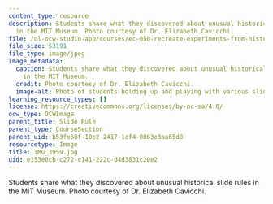 ```yaml
---
content_type: resource
description: Students share what they discovered about unusual historical slide rules
  in the MIT Museum. Photo courtesy of Dr. Elizabeth Cavicchi.
file: /ol-ocw-studio-app/courses/ec-050-recreate-experiments-from-history-inform-the-future-from-the-past-galileo-january-iap-2010/e153e0cbc272c141222cd4d3831c20e2_IMG_3959.jpg
file_size: 53191
file_type: image/jpeg
image_metadata:
  caption: Students share what they discovered about unusual historical slide rules
    in the MIT Museum.
  credit: Photo courtesy of Dr. Elizabeth Cavicchi.
  image-alt: Photo of students holding up and playing with various slide rules.
learning_resource_types: []
license: https://creativecommons.org/licenses/by-nc-sa/4.0/
ocw_type: OCWImage
parent_title: Slide Rule
parent_type: CourseSection
parent_uid: b53fe68f-10e2-2417-1cf4-0063e3aa65d8
resourcetype: Image
title: IMG_3959.jpg
uid: e153e0cb-c272-c141-222c-d4d3831c20e2
---
```

Students share what they discovered about unusual historical slide rules in the MIT Museum. Photo courtesy of Dr. Elizabeth Cavicchi.